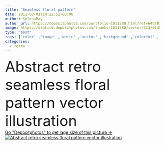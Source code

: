 ```yaml
---
title: 'Seamless floral pattern'
date: 2011-08-01T14:22:52+00:00
author: SelenaMay
author_url: https://depositphotos.com/portfolio-1011280.html?ref=64678756
image: https://static6.depositphotos.com/thumbs/1011280/vector/613/6135911/api_thumb_450.jpg?forcejpeg=true
type: "post"
tags: ['color' ,'image' ,'white' ,'vector' ,'background' ,'colorful' ,'backgrounds' ,'graphic' ,'element' ,'illustration' ,'design' ,'beautiful' ,'decoration' ,'decorative' ,'silver' ,'art' ,'Decor' ,'season' ,'beauty' ,'leaf' ,'abstract' ,'plant' ,'texture' ,'cute' ,'floral' ,'flower' ,'flowers' ,'cow' ,'pattern' ,'black' ,'branch' ,'line' ,'style' ,'border' ,'card' ,'retro' ,'vintage' ,'cartoon' ,'hands' ,'kids' ,'flores' ,'seamless' ,'ornament' ,'easter' ,'elements' ,'inspiration' ,'backdrop' ,'creative' ,'swirl' ,'office' ]
categories: 
  - retro
---
```

<div aling="center">
            <font size="60"> Abstract retro seamless floral pattern vector illustration</font>   
</div>
<div>
    <a href='https://depositphotos.com/6135911/stock-illustration-seamless-floral-pattern.html?ref=64678756' target=_blank > Go "Depositphotos" to get lage size of this picture ->
        <img href='https://depositphotos.com/6135911/stock-illustration-seamless-floral-pattern.html?ref=64678756' src='https://static6.depositphotos.com/1011280/613/v/950/depositphotos_6135911-stock-illustration-seamless-floral-pattern.jpg?forcejpeg=true' alt='Abstract retro seamless floral pattern vector illustration' >
    </a>
</div>
